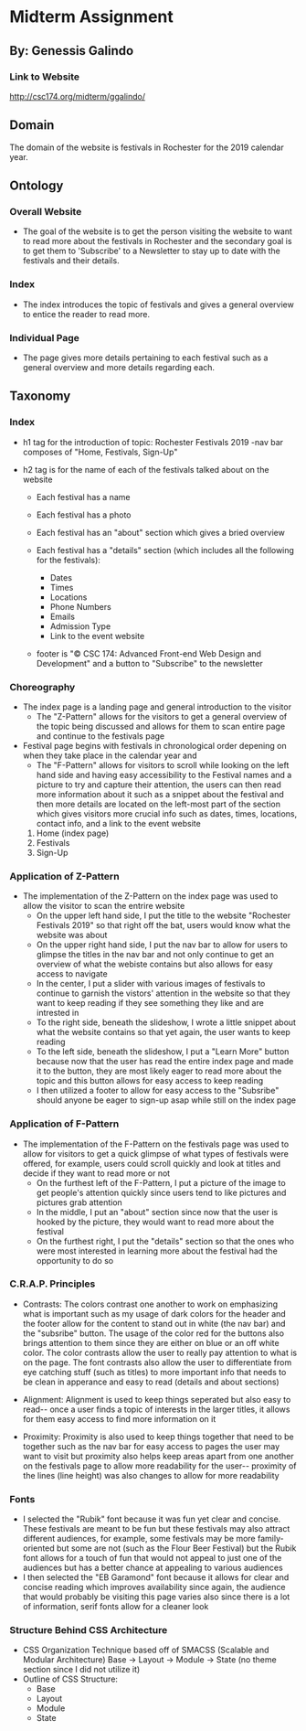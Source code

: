 # Midterm Assignment
## By: Genessis Galindo

### Link to Website
http://csc174.org/midterm/ggalindo/

## Domain
The domain of the website is festivals in Rochester for the 2019 calendar year. 

## Ontology
### Overall Website
- The goal of the website is to get the person visiting the website to want to read more about the festivals in Rochester and the secondary goal is to get them to 'Subscribe' to a Newsletter to stay up to date with the festivals and their details. 

### Index
- The index introduces the topic of festivals and gives a general overview to entice the reader to read more. 

### Individual Page
- The page gives more details pertaining to each festival such as a general overview and more details regarding each. 

## Taxonomy
### Index
- h1 tag for the introduction of topic: Rochester Festivals 2019
	-nav bar composes of "Home, Festivals, Sign-Up"

- h2 tag is for the name of each of the festivals talked about on the website
	- Each festival has a name
	- Each festival has a photo
	- Each festival has an "about" section which gives a bried overview 
	- Each festival has a "details" section (which includes all the following for the festivals):
		- Dates
		- Times
		- Locations
		- Phone Numbers
		- Emails
		- Admission Type
		- Link to the event website

	- footer is "© CSC 174: Advanced Front-end Web Design and Development" and a button to "Subscribe" to the newsletter

### Choreography 
- The index page is a landing page and general introduction to the visitor
	- The "Z-Pattern" allows for the visitors to get a general overview of the topic being discussed and allows for them to scan entire page and continue to the festivals page
- Festival page begins with festivals in chronological order depening on when they take place in the calendar year and 
	- The "F-Pattern" allows for visitors to scroll while looking on the left hand side and having easy accessibility to the Festival names and a picture to try and capture their attention, the users can then read more information about it such as a snippet about the festival and then more details are located on the left-most part of the section which gives visitors more crucial info such as dates, times, locations, contact info, and a link to the event website
	1. Home (index page)
	2. Festivals
	3. Sign-Up

### Application of Z-Pattern
- The implementation of the Z-Pattern on the index page was used to allow the visitor to scan the entrire website
	- On the upper left hand side, I put the title to the website "Rochester Festivals 2019" so that right off the bat, users would know what the website was about
	- On the upper right hand side, I put the nav bar to allow for users to glimpse the titles in the nav bar and not only continue to get an overview of what the webiste contains but also allows for easy access to navigate
	- In the center, I put a slider with various images of festivals to continue to garnish the vistors' attention in the website so that they want to keep reading if they see something they like and are intrested in 
	- To the right side, beneath the slideshow, I wrote a little snippet about what the website contains so that yet again, the user wants to keep reading
	- To the left side, beneath the slideshow, I put a "Learn More" button because now that the user has read the entire index page and made it to the button, they are most likely eager to read more about the topic and this button allows for easy access to keep reading
	- I then utilized a footer to allow for easy access to the "Subsribe" should anyone be eager to sign-up asap while still on the index page

### Application of F-Pattern
- The implementation of the F-Pattern on the festivals page was used to allow for visitors to get a quick glimpse of what types of festivals were offered, for example, users could scroll quickly and look at titles and decide if they want to read more or not
	- On the furthest left of the F-Pattern, I put a picture of the image to get people's attention quickly since users tend to like pictures and pictures grab attention
	- In the middle, I put an "about" section since now that the user is hooked by the picture, they would want to read more about the festival
	- On the furthest right, I put the "details" section so that the ones who were most interested in learning more about the festival had the opportunity to do so

### C.R.A.P. Principles
- Contrasts: The colors contrast one another to work on emphasizing what is important such as my usage of dark colors for the header and the footer allow for the content to stand out in white (the nav bar) and the "subsribe" button. The usage of the color red for the buttons also brings attention to them since they are either on blue or an off white color. The color contrasts allow the user to really pay attention to what is on the page. The font contrasts also allow the user to differentiate from eye catching stuff (such as titles) to more important info that needs to be clean in apperance and easy to read (details and about sections)

- Alignment: Alignment is used to keep things seperated but also easy to read-- once a user finds a topic of interests in the larger titles, it allows for them easy access to find more information on it

- Proximity: Proximity is also used to keep things together that need to be together such as the nav bar for easy access to pages the user may want to visit but proximity also helps keep areas apart from one another on the festivals page to allow more readability for the user-- proximity of the lines (line height) was also changes to allow for more readability


### Fonts
- I selected the "Rubik" font because it was fun yet clear and concise. These festivals are meant to be fun but these festivals may also attract different audiences, for example, some festivals may be more family-oriented but some are not (such as the Flour Beer Festival) but the Rubik font allows for a touch of fun that would not appeal to just one of the audiences but has a better chance at appealing to various audiences
- I then selected the "EB Garamond" font because it allows for clear and concise reading which improves availability since again, the audience that would probably be visiting this page varies also since there is a lot of information, serif fonts allow for a cleaner look

### Structure Behind CSS Architecture
- CSS Organization Technique based off of SMACSS (Scalable and Modular Architecture) 
Base -> Layout -> Module -> State (no theme section since I did not utilize it)
- Outline of CSS Structure:
	- Base
	- Layout
	- Module
	- State
